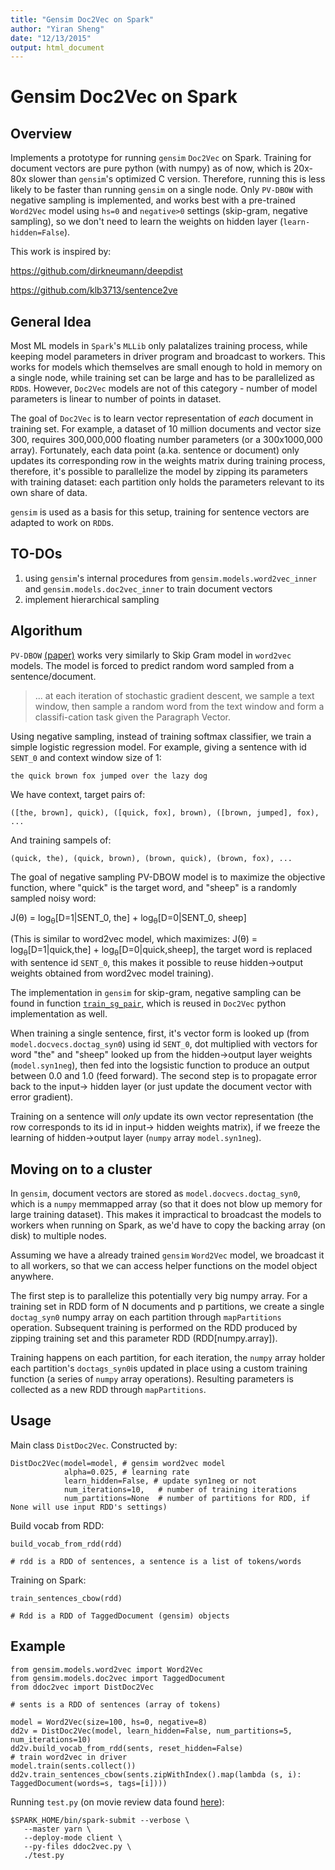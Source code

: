 ```yaml
---
title: "Gensim Doc2Vec on Spark"
author: "Yiran Sheng"
date: "12/13/2015"
output: html_document
---
```


# Gensim Doc2Vec on Spark

## Overview

Implements a prototype for running `gensim` `Doc2Vec` on Spark. Training for document vectors are pure python (with numpy) as of now, which is 20x-80x slower than `gensim`'s optimized C version. Therefore, running this is less likely to be faster than running `gensim` on a single node. Only `PV-DBOW` with negative sampling is implemented, and works best with a pre-trained `Word2Vec` model using `hs=0` and `negative>0` settings (skip-gram, negative sampling), so we don't need to learn the weights on hidden layer (`learn-hidden=False`).

This work is inspired by:

https://github.com/dirkneumann/deepdist

https://github.com/klb3713/sentence2ve

## General Idea

Most ML models in `Spark`'s `MLLib` only palatalizes training process, while keeping model parameters in driver program and broadcast to workers. This works for models which themselves are small enough to hold in memory on a single node, while training set can be large and has to be parallelized as `RDD`s. However, `Doc2Vec` models are not of this category - number of model parameters is linear to number of points in dataset. 

The goal of `Doc2Vec` is to learn vector representation of _each_ document in training set. For example, a dataset of 10 million documents and vector size 300, requires 300,000,000 floating number parameters (or a 300x1000,000 array). Fortunately, each data point (a.ka. sentence or document) only updates its corresponding row in the weights matrix during training process, therefore, it's possible to parallelize the model by zipping its parameters with training dataset: each partition only holds the parameters relevant to its own share of data. 

`gensim` is used as a basis for this setup, training for sentence vectors are adapted to work on `RDD`s. 

## TO-DOs

1. using `gensim`'s internal procedures from `gensim.models.word2vec_inner` and `gensim.models.doc2vec_inner` to train document vectors 
2. implement hierarchical sampling 

## Algorithum

`PV-DBOW` [(paper)](https://cs.stanford.edu/~quocle/paragraph_vector.pdf) works very similarly to Skip Gram model in `word2vec` models. The model is forced to predict random word sampled from a sentence/document. 

> ... at each iteration of stochastic gradient descent, we sample a text window, then sample a random word from the text window and form a classifi-cation task given the Paragraph Vector.

Using negative sampling, instead of training softmax classifier, we train a simple logistic regression model. For example, giving a sentence with id `SENT_0` and context window size of 1:

```
the quick brown fox jumped over the lazy dog
```

We have context, target pairs of:

```
([the, brown], quick), ([quick, fox], brown), ([brown, jumped], fox), ...
```

And training sampels of:

```
(quick, the), (quick, brown), (brown, quick), (brown, fox), ...
```

The goal of negative sampling PV-DBOW model is to maximize the objective function, where "quick" is the target word, and "sheep" is a randomly sampled noisy word:

J(θ) = log<sub>θ</sub>[D=1|SENT_0, the] + log<sub>θ</sub>[D=0|SENT_0, sheep]

(This is similar to word2vec model, which maximizes: J(θ) = log<sub>θ</sub>[D=1|quick,the] + log<sub>θ</sub>[D=0|quick,sheep], the target word is replaced with sentence id `SENT_0`, this makes it possible to reuse hidden->output weights obtained from word2vec model training).

The implementation in `gensim` for skip-gram, negative sampling can be found in function [`train_sg_pair`](https://github.com/piskvorky/gensim/blob/develop/gensim/models/word2vec.py#L223), which is reused in `Doc2Vec` python implementation as well. 

When training a single sentence, first, it's vector form is looked up (from `model.docvecs.doctag_syn0`) using id `SENT_0`, dot multiplied with vectors for word "the" and "sheep" looked up from the hidden->output layer weights (`model.syn1neg`), then fed into the logsistic function to produce an output between 0.0 and 1.0 (feed forward). The second step is to propagate error back to the input-> hidden layer (or just update the document vector with error gradient). 

Training on a sentence will _only_ update its own vector representation (the row corresponds to its id in input-> hidden weights matrix), if we freeze the learning of hidden->output layer (`numpy` array `model.syn1neg`). 

## Moving on to a cluster

In `gensim`, document vectors are stored as `model.docvecs.doctag_syn0`, which is a `numpy` memmapped array (so that it does not blow up memory for large training dataset). This makes it impractical to broadcast the models to workers when running on Spark, as we'd have to copy the backing array (on disk) to multiple nodes. 

Assuming we have a already trained `gensim` `Word2Vec` model, we broadcast it to all workers, so that we can access helper functions on the model object anywhere. 

The first step is to parallelize this potentially very big numpy array. For a training set in RDD form of N documents and p partitions, we create a single `doctag_syn0` numpy array on each partition through `mapPartitions` operation. Subsequent training is performed on the RDD produced by zipping training set and this parameter RDD (RDD[numpy.array]). 

Training happens on each partition, for each iteration, the `numpy` array holder each partition's `doctags_syn0`is updated in place using a custom training function (a series of `numpy` array operations). Resulting parameters is collected as a new RDD through `mapPartitions`. 

## Usage

Main class `DistDoc2Vec`. Constructed by:

```
DistDoc2Vec(model=model, # gensim word2vec model
            alpha=0.025, # learning rate
            learn_hidden=False, # update syn1neg or not
            num_iterations=10,   # number of training iterations
            num_partitions=None  # number of partitions for RDD, if None will use input RDD's settings)
```

Build vocab from RDD:

```
build_vocab_from_rdd(rdd)

# rdd is a RDD of sentences, a sentence is a list of tokens/words
```

Training on Spark:

```
train_sentences_cbow(rdd)

# Rdd is a RDD of TaggedDocument (gensim) objects 
```


## Example

```
from gensim.models.word2vec import Word2Vec
from gensim.models.doc2vec import TaggedDocument
from ddoc2vec import DistDoc2Vec

# sents is a RDD of sentences (array of tokens)

model = Word2Vec(size=100, hs=0, negative=8)  
dd2v = DistDoc2Vec(model, learn_hidden=False, num_partitions=5, num_iterations=10)
dd2v.build_vocab_from_rdd(sents, reset_hidden=False)
# train word2vec in driver
model.train(sents.collect())
dd2v.train_sentences_cbow(sents.zipWithIndex().map(lambda (s, i): TaggedDocument(words=s, tags=[i])))
```

Running `test.py` (on movie review data found [here](http://www.cs.cornell.edu/people/pabo/movie-review-data/)):

```
$SPARK_HOME/bin/spark-submit --verbose \
   --master yarn \
   --deploy-mode client \
   --py-files ddoc2vec.py \
   ./test.py
```

